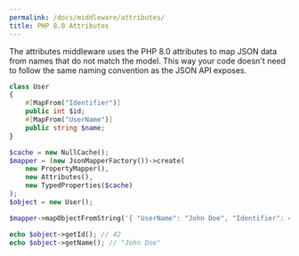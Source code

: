 ```yaml
---
permalink: /docs/middleware/attributes/  
title: PHP 8.0 Attributes 
---
```


The attributes middleware uses the PHP 8.0 attributes to map JSON data from names that do not match the model.
 This way your code doesn't need to follow the same naming convention as the JSON API exposes.
 
```php
class User
{
    #[MapFrom("Identifier")]
    public int $id;
    #[MapFrom("UserName")]
    public string $name;
}

$cache = new NullCache();
$mapper = (new JsonMapperFactory())->create(
    new PropertyMapper(),
    new Attributes(),
    new TypedProperties($cache)
);
$object = new User();

$mapper->mapObjectFromString('{ "UserName": "John Doe", "Identifier": 42 }', $object);

echo $object->getId(); // 42
echo $object->getName(); // "John Doe"
```